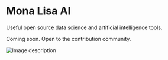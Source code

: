 # Mona Lisa AI
Useful open source data science and artificial intelligence tools.

Coming soon. Open to the contribution community.

![Image description](https://images.unsplash.com/photo-1454789548928-9efd52dc4031?ixlib=rb-1.2.1&ixid=eyJhcHBfaWQiOjEyMDd9&auto=format&fit=crop&w=500&q=80)

